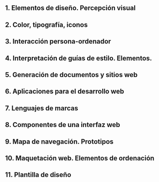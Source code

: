 ## 1. Elementos de diseño. Percepción visual

## 2. Color, tipografía, iconos

## 3. Interacción persona-ordenador

## 4. Interpretación de guías de estilo. Elementos.

## 5. Generación de documentos y sitios web

## 6. Aplicaciones para el desarrollo web

## 7. Lenguajes de marcas

## 8. Componentes de una interfaz web

## 9. Mapa de navegación. Prototipos

## 10. Maquetación web. Elementos de ordenación

## 11. Plantilla de diseño

